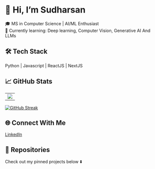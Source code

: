 # 👋 Hi, I’m Sudharsan
🎓 MS in Computer Science | AI/ML Enthusiast  
🌱 Currently learning: Deep learning, Computer Vision, Generative AI And LLMs

## 🛠️ Tech Stack
Python | Javascript | ReactJS | NextJS 

## 📈 GitHub Stats
<table>
  <tr>
    <td>
      <img src="https://github-readme-stats.vercel.app/api?username=Sudharsan25&show_icons=true&theme=radical"/>
    </td>
  </tr>
</table>

[![GitHub Streak](https://streak-stats.demolab.com/?user=Sudharsan25?theme=dark)](https://git.io/streak-stats)

## 🌐 Connect With Me
[LinkedIn](your_linkedin_url) 

## 📂 Repositories
Check out my pinned projects below ⬇️

